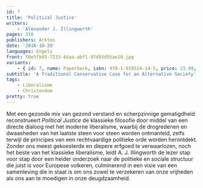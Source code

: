 ```yaml
---
id: 7
title: 'Political Justice'
writers:
    - 'Alexander J. Illingworth'
pages: 310
publishers: Arktos
date: '2018-10-29'
languages: Engels
front: f0e5fb93-7233-4daa-abf1-97d93d55ae10.jpg
variants:
    - { id: 7, name: Paperback, isbn: 978-1-910524-14-5, price: 23.99, out_of_stock: 0 }
subtitle: 'A Traditional Conservative Case for an Alternative Society'
tags:
    - Liberalisme
    - Christendom
pretty: true
---
```


Met een gezonde mix van gezond verstand en scherpzinnige gematigdheid reconstrueert *Political Justice* de klassieke filosofie door middel van een directe dialoog met het moderne liberalisme, waarbij de drogredenen en dwaasheden van het laatste steen voor steen worden ontmanteld, zelfs terwijl de principes van een rechtvaardige politieke orde worden herontdekt. Zonder ons meest gekoesterde en diepere erfgoed te verwaarlozen, noch het beste van het klassieke liberalisme, leidt A. J. Illingworth de lezer stap voor stap door een helder onderzoek naar de politieke en sociale structuur die juist is voor Europese volkeren, culminerend in een visie van een samenleving die in staat is om ons zowel te verzekeren van onze vrijheden als ons aan te moedigen in onze deugdzaamheid.
